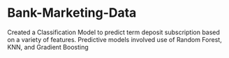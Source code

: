# Bank-Marketing-Data
Created a Classification Model to predict term deposit subscription based on a variety of features. Predictive models involved use of Random Forest, KNN, and Gradient Boosting
